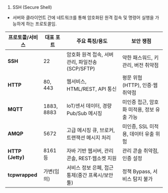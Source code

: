1. SSH (Secure Shell)
- 서버와 클라이언트 간에 네트워크를 통해 암호화된 원격 접속 및 명령어 실행을 가능하게 하는 프로토콜임.

| 프로토콜/서비스 | 대표 포트      | 주요 특징/용도                                 | 보안 쟁점                                |
|-----------------|---------------|-----------------------------------------------|-------------------------------------------|
| **SSH**         | 22            | 암호화 원격 접속, 서버관리, 파일전송(SCP/SFTP)    | 약한 패스워드, 키 관리, 버전 취약점        |
| **HTTP**        | 80, 443       | 웹서비스, HTML/REST, API 통신                   | 평문 위협(HTTP), 인증·웹취약점            |
| **MQTT**        | 1883, 8883    | IoT/센서 데이터, 경량 Pub/Sub 메시징             | 미인증 접근, 암호화 미적용, 정보 유출 가능  |
| **AMQP**        | 5672          | 고급 메시징 큐, 브로커, 트랜잭션 메시지 처리      | 미인증, SSL 미적용, 데이터 유출 위험        |
| **HTTP (Jetty)**| 8161 등       | 자바 기반 웹서버, 관리 콘솔, REST·웹소켓 지원     | 관리 콘솔 취약점, 인증 설정                |
| **tcpwrapped**  | 가변(임의)    | 서비스 정보 은폐, 접근통제(중간 프록시/보안툴)    | 정책 Bypass, 서비스 탐지 불가              |
